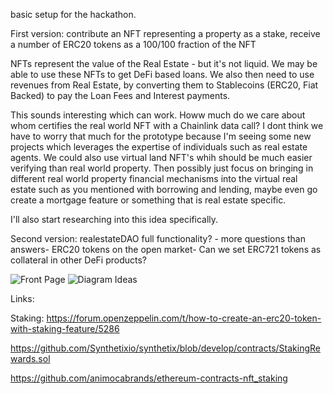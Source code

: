 basic setup for the hackathon.


First version:
contribute an NFT representing a property as a stake,
receive a number of ERC20  tokens as a 100/100 fraction of the NFT

NFTs represent the value of the Real Estate - but it's not liquid. We may be able to use these NFTs to get DeFi based loans. We also then need to use revenues from Real Estate, by converting them to Stablecoins (ERC20, Fiat Backed) to pay the Loan Fees and Interest payments.

This sounds interesting which can work. Howw much do we care about whom certifies the real world NFT with a Chainlink data call? I dont think we have to worry that much for the prototype because I'm seeing some new projects which leverages the expertise of individuals such as real estate agents. We could also use virtual land NFT's whih should be much easier verifying than real world property. Then possibly just focus on bringing in different real world property financial mechanisms into the virtual real estate such as you mentioned with borrowing and lending, maybe even go create a mortgage feature or something that is real estate specific.

I'll also start researching into this idea specifically.

Second version:
realestateDAO full functionality? - more questions than answers-
ERC20 tokens on the open market-
Can we set ERC721 tokens as collateral in other DeFi products?

![Front Page](https://github.com/arlav/hackmoney_REDAO/tree/alternative/frontpage.png?raw=true)
![Diagram Ideas](https://github.com/arlav/hackmoney_REDAO/blob/main/real_estate_dao_rev-0.3.0.png?raw=true)




Links:

Staking:
https://forum.openzeppelin.com/t/how-to-create-an-erc20-token-with-staking-feature/5286

https://github.com/Synthetixio/synthetix/blob/develop/contracts/StakingRewards.sol


https://github.com/animocabrands/ethereum-contracts-nft_staking

